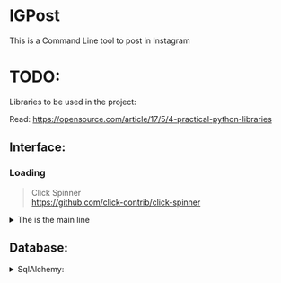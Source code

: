 # IGPost
This is a Command Line tool to post in Instagram


# TODO:
Libraries to be used in the project:

Read: https://opensource.com/article/17/5/4-practical-python-libraries
## Interface:
### Loading
> Click Spinner  
> https://github.com/click-contrib/click-spinner


<details>
<summary>The is the main line</summary>

    This is the large part of the explanation!
    Hahaha, second line
>test
</details>

## Database:

    
<details><summary>SqlAlchemy:  </summary>

https://docs.sqlalchemy.org/en/14/dialects/sqlite.html
</details>
